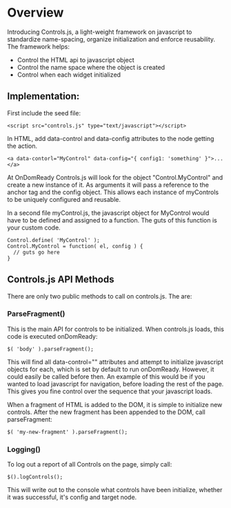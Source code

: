 # Overview

Introducing Controls.js, a light-weight framework on javascript to standardize name-spacing, organize initialization and enforce reusability. The framework helps:
* Control the HTML api to javascript object
* Control the name space where the object is created
* Control when each widget initialized

## Implementation:

First include the seed file:

	<script src="controls.js" type="text/javascript"></script>
	
In HTML, add data-control and data-config attributes to the node getting the action. 

	<a data-contorl="MyControl" data-config="{ config1: 'something' }">...</a>
	
At OnDomReady Controls.js will look for the object "Control.MyControl" and create a new instance of it. As arguments it will pass a reference to the anchor tag and the config object. This allows each instance of myControls to be uniquely configured and reusable.

In a second file myControl.js, the javascript object for MyControl would have to be defined and assigned to a function. The guts of this function is your custom code. 

	Control.define( 'MyControl' ); 
	Control.MyControl = function( el, config ) {
	  // guts go here
	}

## Controls.js API Methods

There are only two public methods to call on controls.js. The are: 

### ParseFragment()

This is the main API for controls to be initialized. When controls.js loads, this code is executed onDomReady:

	$( 'body' ).parseFragment();
	
This will find all data-control="" attributes and attempt to initialize javascript objects for each, which is set by default to run onDomReady. However, it could easily be called before then.  An example of this would be if you wanted to load javascript for navigation, before loading the rest of the page. This gives you fine control over the sequence that your javascript loads. 

When a fragment of HTML is added to the DOM, it is simple to initialize new controls.  After the new fragment has been appended to the DOM, call parseFragment:

	$( 'my-new-fragment' ).parseFragment();

### Logging()

To log out a report of all Controls on the page, simply call:

	$().logControls();
	
This will write out to the console what controls have been initialize, whether it was successful, it's config and target node. 

